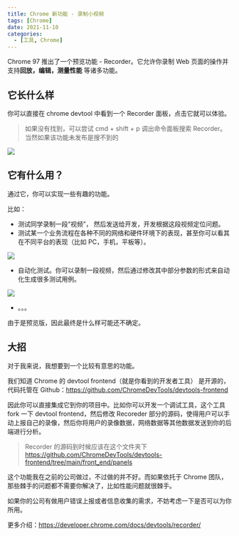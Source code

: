 ```yaml
---
title: Chrome 新功能 - 录制小视频
tags: [Chrome]
date: 2021-11-10
categories:
  - [工具, Chrome]
---
```



Chrome 97 推出了一个预览功能 - Recorder。它允许你录制 Web 页面的操作并支持**回放，编辑，测量性能** 等诸多功能。

<!-- more -->


## 它长什么样

你可以直接在 chrome devtool 中看到一个 Recorder 面板，点击它就可以体验。

> 如果没有找到，可以尝试 cmd + shift + p 调出命令面板搜索 Recorder。当然如果该功能未发布是搜不到的

![](https://p.ipic.vip/zq3owv.jpg)

## 它有什么用？

通过它，你可以实现一些有趣的功能。

比如：

- 测试同学录制一段“视频”， 然后发送给开发，开发根据这段视频定位问题。
- 测试某一个业务流程在各种不同的网络和硬件环境下的表现，甚至你可以看其在不同平台的表现（比如 PC，手机，平板等）。

![](https://p.ipic.vip/0f4ksb.jpg)

- 自动化测试。你可以录制一段视频，然后通过修改其中部分参数的形式来自动化生成很多测试用例。

![](https://p.ipic.vip/rp4gf8.jpg)

- 。。。

由于是预览版，因此最终是什么样可能还不确定。

## 大招

对于我来说，我想要到一个比较有意思的功能。

我们知道 Chrome 的 devtool frontend（就是你看到的开发者工具） 是开源的，代码托管在 Github：https://github.com/ChromeDevTools/devtools-frontend

因此你可以直接集成它到你的项目中。比如你可以开发一个调试工具，这个工具 fork 一下 devtool frontend，然后修改 Recoreder 部分的源码，使得用户可以手动上报自己的录像，然后你将用户的录像数据，网络数据等其他数据发送到你的后端进行分析。

> Recorder 的源码到时候应该在这个文件夹下 https://github.com/ChromeDevTools/devtools-frontend/tree/main/front_end/panels

这个功能我在之前的公司做过，不过做的并不好。而如果依托于 Chrome 团队，那些棘手的问题都不需要你解决了，比如性能问题就很棘手。

如果你的公司有做用户错误上报或者信息收集的需求，不妨考虑一下是否可以为你所用。

更多介绍：https://developer.chrome.com/docs/devtools/recorder/

